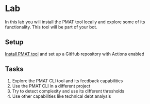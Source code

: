 # Lab

In this lab you will install the PMAT tool locally and explore some of its functionality. This tool will be part of your bot.

## Setup

[Install PMAT tool](https://github.com/paiml/paiml-mcp-agent-toolkit?tab=readme-ov-file#-installation) and set up a GitHub repository with Actions enabled

## Tasks

1. Explore the PMAT CLI tool and its feedback capabilities
2. Use the PMAT CLI in a different project
3. Try to detect complexity and use its different thresholds
4. Use other capabilities like technical debt analysis

